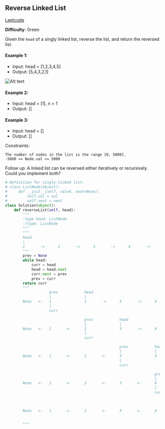 ## Reverse Linked List

[Leetcode](https://leetcode.com/problems/reverse-linked-list/)

**Difficulty**: Green

Given the ```head``` of a singly linked list, reverse the list, and return the reversed list.

#### Example 1: 
- Input: head = [1,2,3,4,5]
- Output: [5,4,3,2,1]

![Alt text](https://assets.leetcode.com/uploads/2021/02/19/rev1ex1.jpg)

#### Example 2: 
- Input: head = [1], n = 1
- Output: []

#### Example 3: 
- Input: head = []
- Output: []

Constraints:

    The number of nodes in the list is the range [0, 5000].
    -5000 <= Node.val <= 5000

Follow up: A linked list can be reversed either iteratively or recursively. Could you implement both?

```Python
# Definition for singly-linked list.
# class ListNode(object):
#     def __init__(self, val=0, next=None):
#         self.val = val
#         self.next = next
class Solution(object):
    def reverseList(self, head):
        """
        :type head: ListNode
        :rtype: ListNode
        """
        """
        head
        |               
        1       ->      2       ->      3       ->      4       ->      5       ->      None
        """
        prev = None
        while head:
            curr = head
            head = head.next
            curr.next = prev
            prev = curr
        return curr
        """
                    prev            head
                    |               |
        None   <-   1               2       ->      3       ->      4       ->      5       ->      None
                    |
                    curr

                                    prev            head
                                    |               |
        None   <-   1       <-      2               3       ->      4       ->      5       ->      None
                                    |
                                    curr

                                                    prev            head
                                                    |               |
        None   <-   1       <-      2       <-      3               4       ->      5       ->      None
                                                    |
                                                    curr

                                                                    prev            head
                                                                    |               |
        None   <-   1       <-      2       <-      3       <-      4               5       ->      None
                                                                    |
                                                                    curr
                                                                    
                                                                                    prev            head
                                                                                    |               |
        None   <-   1       <-      2       <-      3       <-      4      <-       5               None
                                                                                    |
                                                                                    currr
        """
```



